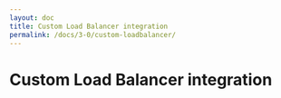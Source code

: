 ```yaml
---
layout: doc
title: Custom Load Balancer integration
permalink: /docs/3-0/custom-loadbalancer/
---
```


Custom Load Balancer integration
================================
